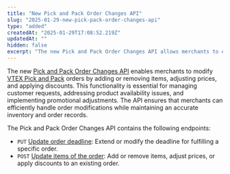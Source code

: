 ```yaml
---
title: "New Pick and Pack Order Changes API"
slug: "2025-01-29-new-pick-pack-order-changes-api"
type: "added"
createdAt: "2025-01-29T17:08:52.219Z"
updatedAt: ""
hidden: false
excerpt: "The new Pick and Pack Order Changes API allows merchants to efficiently modify orders by adding or removing items, adjusting prices, and applying discounts, ensuring accurate inventory and order records."
---
```


The new [Pick and Pack Order Changes API](https://developers.vtex.com/docs/api-reference/pick-and-pack-order-changes-api#overview) enables merchants to modify [VTEX Pick and Pack](https://help.vtex.com/en/tutorial/vtex-pick-and-pack--1OOops3WrUyz7e0bnhkfXU) orders by adding or removing items, adjusting prices, and applying discounts. This functionality is essential for managing customer requests, addressing product availability issues, and implementing promotional adjustments. The API ensures that merchants can efficiently handle order modifications while maintaining an accurate inventory and order records.

The Pick and Pack Order Changes API contains the following endpoints:

- `PUT` [Update order deadline](https://developers.vtex.com/docs/api-reference/pick-and-pack-order-changes-api#put-/orders/-orderId-/deadline): Extend or modify the deadline for fulfilling a specific order.
- `POST` [Update items of the order](https://developers.vtex.com/docs/api-reference/pick-and-pack-order-changes-api#post-/order/changes): Add or remove items, adjust prices, or apply discounts to an existing order.
